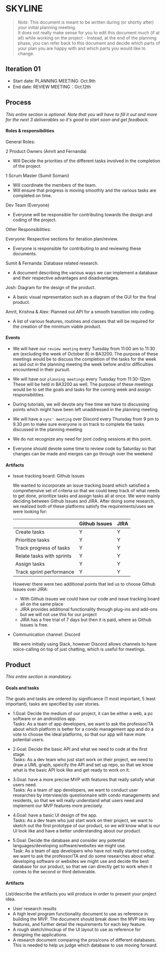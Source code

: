 # SKYLINE

 > _Note:_ This document is meant to be written during (or shortly after) your initial planning meeting.     
 > It does not really make sense for you to edit this document much (if at all) while working on the project - Instead, at the end of the planning phase, you can refer back to this document and decide which parts of your plan you are happy with and which parts you would like to change.


## Iteration 01

 * Start date: PLANNING MEETING: Oct.9th
 * End date:  REVIEW MEETING：Oct.12th

## Process

_This entire section is optional. Note that you will have to fill it out and more for the next 3 deliverables so it's good to start soon and get feedback._ 

#### Roles & responsibilities

General Roles:

2 Product Owners (Amrit and Fernanda)
- Will Decide the priorities of the different tasks involved in the completion of the project.

1 Scrum Master (Sumit Somani)
- Will coordinate the members of the team.
- Will ensure that progress is moving smoothly and the various tasks are completed on time.

Dev Team (Everyone)	
- Everyone will be responsible for contributing towards the design and coding of the project.
			
Other Responsibilities:

Everyone: Respective sections for iteration plan/review.
- Everyone is responsible for contributing to and reviewing these documents.

Sumit & Fernanda: Database related research.
- A document describing the various ways we can implement a database and their respective advantages and disadvantages.

Josh: Diagram for the design of the product.
- A basic visual representation such as a diagram of the GUI for the final product.

Amrit, Krishna & Alex: Planned out API for a smooth transition into coding.
- A list of various features, routines and classes that will be required for the creation of the minimum viable product.

#### Events

- We will have our `review meeting` every Tuesday from 11:00 am to 11:30 am
(excluding the week of October 8) in BA3200. The purpose of these meetings would be 
to discuss the completion of the tasks for the week as laid out in the planning 
meeting the week before and/or difficulties encountered in their pursuit.

- We will have our `planning meetings` every Tuesday from 11:30-12pm
These will be held in BA3200 as well. The purpose of these meetings would be
to set the goals and tasks for the coming week and assign responsibilities.

- During tutorials, we will devote any free time we have to
discussing points which might have been left unaddressed in the planning meeting

- We will have a `sync' meeting` over Discord every Thursday 
from 9 pm to 9.30 pm to make sure everyone is on track 
to complete the tasks discussed in the planning meeting

- We do not recognize any need for joint coding sessions at this point.

- Everyone should devote some time to review code by Saturday so that changes can be made and 
merges can go through over the weekend

#### Artifacts

 - Issue tracking board: Github Issues 

	We wanted to incorporate an issue tracking board which satisfied a comprehensive set of criteria so that we could keep track of what needs to get done, prioritize tasks and assign tasks all at once. We were mainly deciding between Github Issues and JIRA. After doing some research, we realized both of these platforms satisfy the requirements/uses we were looking for:


	|                           | Github Issues | JIRA |
	|---------------------------|---------------|------|
	| Create tasks              | Y             | Y    |
	| Prioritize tasks          | Y             | Y    |
	| Track progress of tasks   | Y             | Y    |
	| Relate tasks with sprints | Y             | Y    |
	| Assign tasks              | Y             | Y    |
	| Track sprint performance  | Y             | Y    |

	However there were two additional points that led us to choose Github Issues over JIRA:
	- With Github Issues we could have our code and issue tracking board all on the same place
	- JIRA provides additional functionality through plug-ins and add-ons but we will not use this for our project
	- JIRA has a free trial of 7 days but then it is paid, where as Github Issues is free.

- Communication channel: Discord 

	We were initially using Slack, however Discord allows channels to have voice-calling on top of just chatting, which is useful for meetings.


## Product

_This entire section is mandatory._

#### Goals and tasks

The goals and tasks are ordered by significance (1 most important, 5 least important), tasks are specified by user stories. 

- 1.Goal: Decide the medium of our project, it can be either a web, a pc software or an android/ios app. 
<br/>Tasks: As a team of app developers, we want to ask the professor/TA about which platform is better for a condo management app and do a vote to choose the ideal platforms, so that our app will have more potential users. 

- 2.Goal: Decide the basic API and what we need to code at the first stage.
<br/>Tasks: As a dev team who just start work on their project, we need to draw a UML graph, speicify the API and set up repo, so that we know what is the basic API look like and get ready to work on it.

  
- 3.Goal: have a more precise MVP with features that really satisfy what users need.
<br/>Tasks: As a team of app developers, we want to conduct user researches by interview/do questionnaire with condo managements and residents, so that we will really understand what users need and implement our MVP features more precisely. 

- 4.Goal: have a basic UI design of the app.
<br/>Tasks: As a dev team who just start work on their project, we want to sketch out the first prototype of our product, so we will know what is our UI look like and have a better understanding about our product.

- 5.Goal: Decide the database and consider any potential languages/developing software/websites we might use. 
<br/>Task: As a team of app developers who have not really started coding, we want to ask the professor/TA and do some researches about what developing software or websites we might use and decide the best database for our product, so that we can directly get to work when it comes to the second or third deliverable. 




#### Artifacts

List/describe the artifacts you will produce in order to present your project idea.

- User research results
 - A high level program functionality document to use as reference in building the MVP. The document should break down the MVP into key features, and further detail the requirements for each key feature.
 - A rough sketch/mockup of the UI layout to use as reference for designing the applications.
 - A research document comparing the pros/cons of different databases. This is needed to help us judge which database to use moving forward.

